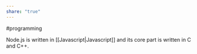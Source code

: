 ```yaml
---
share: "true"
---
```


#programming 

Node.js is written in [[Javascript|Javascript]] and its core part is written in C and C++.
